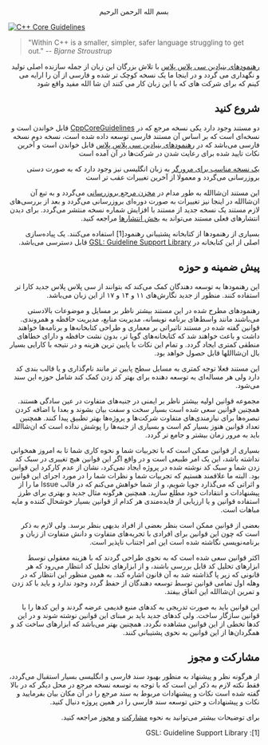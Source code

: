 <p align="center">
بسم الله الرحمن الرحیم



[![C++ Core Guidelines](cpp_core_guidelines_logo_text.png)](http://isocpp.github.io/CppCoreGuidelines/CppCoreGuidelines)

>"Within C++ is a smaller, simpler, safer language struggling to get out."
>-- <cite>Bjarne Stroustrup</cite>

<div dir="rtl">

[رهنمودهای بنیادین سی پلاس پلاس](CppCoreGuidelines-Persian.md) با تلاش بزرگان این زبان از جمله سازنده اصلی تولید و نگهداری می گردد و در اینجا ما یک نسخه کوچک تر شده و فارسی از آن را ارایه می کینم که برای شرکت های که با این زبان کار می کنند ان شا الله مفید واقع شود

## شروع کنید

دو مستند وجود دارد یکی نسخه مرجع که در [CppCoreGuidelines](CppCoreGuidelines.md) قابل خواندن است و نسخه‌ای است که بر اساس آن مستند فارسی توسعه داده شده است، نسخه دوم نسخه فارسی می‌باشد که در [رهنمود‌های بنیادین سی پلاس پلاس](CppCoreGuidelines-Persian.md)  قابل خواندن است و آخرین نکات تایید شده برای رعایت شدن در شرکت‌ها در آن آمده است

[یک نسخه مناسب برای مرورگر](http://isocpp.github.io/CppCoreGuidelines/CppCoreGuidelines) به زبان انگلیسی نیز وجود دارد که به صورت دستی بروزرسانی می‌گردد و معمولا از آخرین تغییرات عقب تر است

این مستند ان‌شا‌الله به طور مدام در [مخزن مرجع بروزرسانی](https://github.com/isocpp/CppCoreGuidelines) می‌گردد و به تبع آن ان‌شا‌الله در اینجا نیز تغییرات به صورت دوره‌ای بروزرسانی می‌گردد و بعد از بررسی‌های لازم مستند یک نسخه جدید از مستند با افزایش شماره نسخه منتشر می‌گردد. برای دیدن انتشار‌های فعلی مستند می‌تواند به [بخش انتشار‌ها](https://github.com/BSVN/CppCoreGuidelines/releases) مراجعه کنید.

بسیاری از رهنمود‌ها از کتابخانه پشتیبانی رهنمود[1] استفاده می‌کنند. یک پیاده‌سازی اصلی از این کتابخانه در [GSL: Guideline Support Library](https://github.com/Microsoft/GSL) قابل دسترسی می‌باشد.

## پیش ضمینه و حوزه

این رهنمود‌ها به توسعه دهندگان کمک می‌کند که بتوانند از سی پلاس پلاس جدید کارا تر استفاده کنند. منظور از جدید نگارش‌های ۱۱ و ۱۴ و ۱۷ از این زبان می‌باشد.

رهنمود‌های مطرح شده در این مستند بیشتر ناظر بر مسایل و موضوعات بالادستی می‌باشند مانند واسط‌های برنامه نویسانه، مدیریت منابع، مدیریت حافظه و همروندی. قوانین گفته شده در مستند تاثیراتی بر معماری و طراحی کتابخانه‌ها و برنامه‌ها خواهند داشت و باعث خواهند شد که کتابخانه‌های گویا تر، بدون نشت حافظه و دارای خطاهای منطقی کمتری ایجاد گردد. و تمام این نکات با پایین ترین هزینه و در نتیجه با کارایی بسیار بال ان‌شا‌اللها قابل حصول خواهد بود.

این مستند فعلا توجه کمتری به مسایل سطح پایین تر مانند نام‌گذاری و یا قالب بندی کد دارد ولی هر مساله‌ای به توسعه دهنده برای بهتر کد زدن کمک کند شامل حوزه این سند می‌شود.

مجموعه قوانین اولیه بیشتر ناظر بر ایمنی در جنبه‌های متفاوت در عین سادگی هستند. همچنین قوانین سعی شده است بسیار سخت و سفت بیان بشوند و بعدا با اضافه کردن تبصره‌ها برای نیازمندی‌های متفاوت شرکت‌ها و پروژه‌ها بهتر تطبیق پیدا کنند. همچنین تعداد قوانین هنوز بسیار کم است و بسیاری از جنبه‌ها را پوشش نداده است که ان‌شا‌الله باید به مرور زمان بیشتر و جامع تر گردد.

بسیاری از قوانین ممکن است که با تجربیات شما و نحوه کاری شما تا به امروز همخوانی نداشته باشد، این یک امر طبیعی است و در واقع اگر این قوانین هیچ تغییری در سبک کد زدن شما و سبک کد نوشته شده در پروژه ایجاد نمی‌کرد، نشان از عدم کارکرد این قوانین بود. البته ما علاقمند هستیم که تجربیات شما و نظرات شما را در مورد اجرای این قوانین و اثراتی که می‌گذارد جویا شویم، و از شما خواهش می‌کنم که در قالب Issue ما را از پیشنهادات و انتقادات خود مطلع سازید.
همچنین هرگونه مثال جدید و بهتری برای طرز استفاده قوانین و یا ارزیابی از فایده‌مندی هر کدام از قوانین بسیار خوشحال کننده و مایه مباهات است.

بعضی از قوانین ممکن است بنظر بعضی از افراد بدیهی بنظر برسد. ولی لازم به ذکر است که چون این قوانین برای افرادی با تجربه‌های متفاوت و دانش متفاوت از زبان و برنامه‌نویسی نگاشته شده است این امر اجتناب ناپذیر است.

اکثر قوانین سعی شده است که به نحوی طراحی گردند که با هزینه معقولی توسط ابزار‌های تحلیل کد قابل بررسی باشند، و از ابزار‌های تحلیل کد انتظار می‌رود که هر قانونی که زیر پا گذاشته شد به آن قانون اشاره کند. به همین منظور این انتظار که در وهله اول تمامی قوانین توسط توسعه دهندگان از حفظ گردد وجود ندارد و باید با کد زدن و تمرین ان‌شا‌الله این اتفاق بیفتد.

این قوانین باید به صورت تدریجی به کد‌های منبع قدیمی عرضه گردند و این کد‌ها را با قوانین سازگار ساخت. ولی کد‌های جدید باید بر مبنای این قوانین نوشته شوند و در این کد‌ها تخطی از این قوانین مشاهده نگردد. همچنین بهتر می‌باشد که ابزار‌های ساخت کد و همگردان‌ها از این قوانین به نحوی پشتیبانی کنند.

## مشارکت و مجوز

از هرگونه نظر و پیشنهاد به منظور بهبود سند فارسی و انگلیسی بسیار استقبال می‌گردد، فقط نکته لازم به ذکر این است که با توجه به توسعه نسخه مرجع در محل دیگر که در بالا گفته شده است نکات و پیشنهادات مربوط به سند مرجع را در آن مکان بیان بفرمایید و نکات و پیشنهادات و حتی توسعه سند فارسی را در همین پروژه دنبال کنید.

برای توضیحات بیشتر می‌توانید به نحوه [مشارکت](./CONTRIBUTING.md)  و [مجوز](./LICENSE) مراجعه کنید.

[1]: GSL: Guideline Support Library
